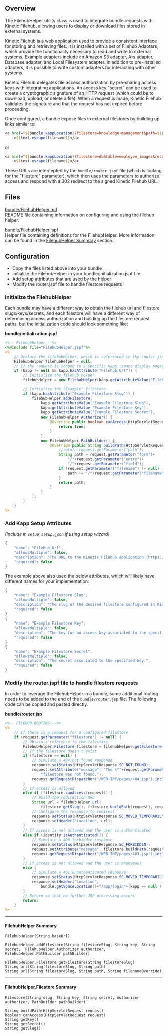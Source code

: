 ## Overview

The FilehubHelper utility class is used to integrate bundle requests with Kinetic Filehub, allowing
users to display or download files stored in external systems.

Kinetic Filehub is a web application used to provide a consistent interface for storing and 
retrieving files.  It is installed with a set of Filehub Adapters, which provide the functionality
necessary to read and write to external systems.  Example adapters include an Amazon S3 adapter, Ars
adapter, Database adapter, and Local Filesystem adapter.  In addition to pre-installed adapters, it 
is possible to write custom adapters for interacting with other systems.

Kinetic Filehub delegates file access authorization by pre-sharing access keys with integrating 
applications.  An access key "secret" can be used to create a cryptographic signature of an HTTP 
request (which could be to download, upload, or delete a file).  When a request is made, Kinetic
Filehub validates the signature and that the request has not expired before proceeding.

Once configured, a bundle expose files in external filestores by building up links similar to:

```jsp
<a href="${bundle.kappLocation}?filestore=knowledge-management&path=${path}"
    >${text.escape(filename)}</a>
```

or 

```jsp
<a href="${bundle.kappLocation}?filestore=db&table=employee_images&record=653325&column=image"
    >${text.escape(filename)}</a>
```

These URLs are intercepted by the `bundle/router.jspf` file (which is looking for the "filestore"
parameter), which then uses the parameters to authorize access and respond with a 302 redirect to 
the signed Kinetic Filehub URL.

## Files

[bundle/FilehubHelper.md](FilehubHelper.md)  
README file containing information on configuring and using the filehub helper.

[bundle/FilehubHelper.jspf](FilehubHelper.jspf)  
Helper file containing definitions for the FilehubHelper.  More information can be found in the 
[FilehubHelper Summary](#filehubhelper-summary) section.


## Configuration

* Copy the files listed above into your bundle
* Initialize the FilehubHelper in your bundle/initialization.jspf file
* Add setup attributes that are used by the helper
* Modify the router.jspf file to handle filestore requests

### Initialize the FilehubHelper

Each bundle may have a different way to obtain the filehub url and filestore slugs/keys/secrets, and 
each filestore will have a different way of determining access authorization and building up the 
filestore request paths, but the initialization code should look something like:

**bundle/initialization.jspf**
```jsp
<%-- FilehubHelper --%>
<%@include file="FilehubHelper.jspf"%>
<%
    // Declare the filehubHelper, which is referenced in the router.jspf file
    FilehubHelper filehubHelper = null;
    // If the request is scoped to a specific Kapp (space display pages are not)
    if (kapp != null && kapp.hasAttribute("Filehub Url")) {
        // Initialize the filehub helper
        filehubHelper = new FilehubHelper(kapp.getAttributeValue("Filehub Url"));

        // Initialize the "Example" filestore
        if (kapp.hasAttribute("Example Filestore Slug")) {
            filehubHelper.addFilestore(
                kapp.getAttributeValue("Example Filestore Slug"),
                kapp.getAttributeValue("Example Filestore Key"),
                kapp.getAttributeValue("Example Filestore Secret"),
                new FilehubHelper.Authorizer() {
                    @Override public boolean canAccess(HttpServletRequest request) {
                        return true;
                    }
                },
                new FilehubHelper.PathBuilder() {
                    @Override public String buildPath(HttpServletRequest request) {
                        //return request.getParameter("path");
                        String path = request.getParameter("form")+
                            "/"+request.getParameter("entry")+
                            "/"+request.getParameter("field");
                        if (request.getParameter("filename") != null) {
                            path += "/"+request.getParameter("filename");
                        }
                        return path;
                    }
                }
            );
        }
    }
%>
```

### Add Kapp Setup Attributes 
*(Include in `setup\setup.json` if using setup wizard)*
```js
{
    "name": "Filehub Url",
    "allowsMultiple": false,
    "description": "The URL to the Kinetic Filehub application (https://acme.com/kinetic-filehub)",
    "required": false
}
```
The example above also used the below attributes, which will likely have different names for your implementation:
```js
{
    "name": "Example Filestore Slug",
    "allowsMultiple": false,
    "description": "The slug of the desired filestore configured in Kinetic Filehub.",
    "required": false
}
{
    "name": "Example Filestore Key",
    "allowsMultiple": false,
    "description": "The key for an access key associated to the specified filestore.",
    "required": false
}
{
    "name": "Example Filestore Secret",
    "allowsMultiple": false,
    "description": "The secret associated to the specified key.",
    "required": false
}
```

### Modify the router.jspf file to handle filestore requests

In order to leverage the FilehubHelper in a bundle, some additional routing needs to be added to the
end of the `bundle/router.jsp` file.  The following code can be copied and pasted directly.

**bundle/router.jsp**
```jsp
<%-- FILEHUB ROUTING --%>
<%
    // If there is a request for a configured filestore
    if (request.getParameter("filestore") != null) {
        // Obtain a reference to the filestore
        FilehubHelper.Filestore filestore = filehubHelper.getFilestore(request.getParameter("filestore"));
        // If the filestore doesn't exist
        if (filestore == null) {
            // Simulate a 404 not found response
            response.setStatus(HttpServletResponse.SC_NOT_FOUND);
            request.setAttribute("message", "The \""+request.getParameter("filestore")+"\" "+
                "filestore was not found.");
            request.getRequestDispatcher("/WEB-INF/pages/404.jsp").include(request, response);
        }
        // If access is allowed
        else if (filestore.canAccess(request)) {
            // Build the redirection URL
            String url = filehubHelper.url(
                filestore.getSlug(), filestore.buildPath(request), request.getParameter("filename"));
            // Configure the response to redirect
            response.setStatus(HttpServletResponse.SC_MOVED_TEMPORARILY);
            response.setHeader("Location", url);
        }
        // If access is not allowed and the user is authenticated
        else if (identity.isAuthenticated()) {
            // Simulate a 403 forbidden response
            response.setStatus(HttpServletResponse.SC_FORBIDDEN);
            request.setAttribute("message", filestore.buildPath(request));
            request.getRequestDispatcher("/WEB-INF/pages/403.jsp").include(request, response);
        }
        // If access is not allowed and the user is anonymous
        else {
            // Simulate a 401 unauthenticated response
            response.setStatus(HttpServletResponse.SC_MOVED_TEMPORARILY);
            response.setHeader("Location", 
                bundle.getSpaceLocation()+"/app/login"+(kapp == null ? "" : "?kapp="+kapp.getSlug()));
        }
        // Return so that no further JSP processing occurs
        return;
    }
%>
```

---

#### FilehubHelper Summary

`FilehubHelper(String baseUrl)`  

`FilehubHelper addFilestore(String filestoreSlug, String key, String secret, 
    FilehubHelper.Authorizer authorizer, FilehubHelper.PathBuilder pathBuilder)`  

`FilehubHelper.Filestore getFilestore(String filestoreSlug)`  
`String url(String filestoreSlug, String path)`  
`String url(String filestoreSlug, String path, String filenameOverride)`  

---

#### FilehubHelper.Filestore Summary

`Filestore(String slug, String key, String secret, Authorizer authorizer, PathBuilder pathBuilder)`  

`String buildPath(HttpServletRequest request)`  
`boolean canAccess(HttpServletRequest request)`  
`String getKey()`  
`String getSecret()`  
`String getSlug()`  